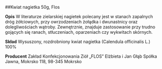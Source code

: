 ##Kwiat nagietka 50g, Flos

**Opis** W literaturze zielarskiej nagietek polecany jest w stanach zapalnych dróg żółciowych, przy owrzodzeniach żołądka i dwunastnicy oraz dolegliwościach wątroby. Zewnętrznie, znajduje zastosowanie przy trudno gojących się ranach, stłuczeniach, oparzeniach czy wykwitach skórnych.

**Skład** Wysuszony, rozdrobniony kwiat nagietka (Calendula officinalis L.) 100%

**Producent** Zakład Konfekcjonowania Ziół „FLOS” Elżbieta i Jan Głąb Spółka Jawna, Mokrsko 118, 98-345 Mokrsko

